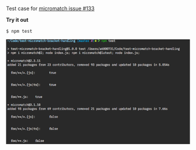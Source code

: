 Test case for [micromatch issue #133](https://github.com/micromatch/micromatch/issues/133)

**Try it out**

```sh
$ npm test
```

![example](example.png?raw=true "Example")
